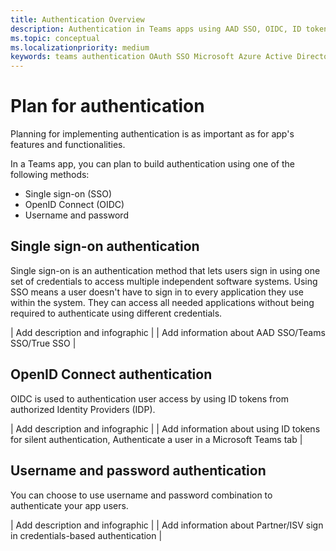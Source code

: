 ```yaml
---
title: Authentication Overview
description: Authentication in Teams apps using AAD SSO, OIDC, ID tokens
ms.topic: conceptual
ms.localizationpriority: medium
keywords: teams authentication OAuth SSO Microsoft Azure Active Directory (Azure AD)
---
```

# Plan for authentication

Planning for implementing authentication is as important as for app's features and functionalities.

In a Teams app, you can plan to build authentication using one of the following methods:

- Single sign-on (SSO)
- OpenID Connect (OIDC)
- Username and password

## Single sign-on authentication

Single sign-on is an authentication method that lets users sign in using one set of credentials to access multiple independent software systems. Using SSO means a user doesn't have to sign in to every application they use within the system. They can access all needed applications without being required to authenticate using different credentials.

| Add description and infographic |
| Add information about AAD SSO/Teams SSO/True SSO |

## OpenID Connect authentication

OIDC is used to authentication user access by using ID tokens from authorized Identity Providers (IDP).

| Add description and infographic |
| Add information about using ID tokens for silent authentication, Authenticate a user in a Microsoft Teams tab |

## Username and password authentication

You can choose to use username and password combination to authenticate your app users.

| Add description and infographic |
| Add information about Partner/ISV sign in credentials-based authentication |
